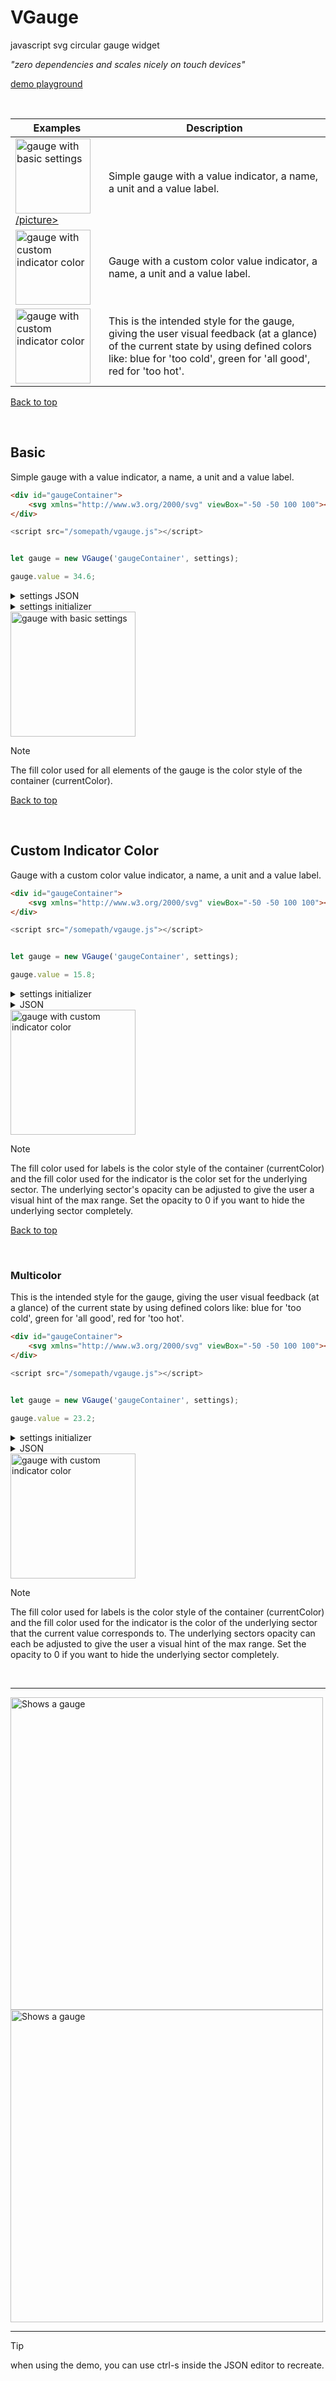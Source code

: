 # <a id="top"></a>
# VGauge

javascript svg circular gauge widget

_"zero dependencies and scales nicely on touch devices"_


[demo playground](https://a-j-bauer.github.io/VGauge/)

&nbsp;


| Examples | Description
| ----------- | ----------- |
| [<picture><source media="(prefers-color-scheme: dark)" srcset="images/basic_dark.svg"><source media="(prefers-color-scheme: light)" srcset="images/basic_light.svg"><img alt="gauge with basic settings" height="120">/picture>](#basic) | Simple gauge with a value indicator, a name, a unit and a value label. |
| [<picture><source media="(prefers-color-scheme: dark)" srcset="images/custom_indicator_color_dark.svg"><source media="(prefers-color-scheme: light)" srcset="images/custom_indicator_color_light.svg"><img alt="gauge with custom indicator color" height="120"></picture>](#custom-indicator-color) | Gauge with a custom color value indicator, a name, a unit and a value label. |
| [<picture><source media="(prefers-color-scheme: dark)" srcset="images/multi_dark.svg"><source media="(prefers-color-scheme: light)" srcset="images/multi_light.svg"><img alt="gauge with custom indicator color" height="120"></picture>](#multi-color) | This is the intended style for the gauge, giving the user visual feedback (at a glance) of the current state by using defined colors like: blue for 'too cold', green for 'all good', red for 'too hot'. |

<a id="basic"></a> [Back to top](#top)

&nbsp;

## Basic

Simple gauge with a value indicator, a name, a unit and a value label.

```html
<div id="gaugeContainer">
    <svg xmlns="http://www.w3.org/2000/svg" viewBox="-50 -50 100 100"></svg>
</div>
```

```javascript
<script src="/somepath/vgauge.js"></script>
```

```javascript

let gauge = new VGauge('gaugeContainer', settings);

gauge.value = 34.6;

```

<details>
<summary>settings JSON</summary>

  ```javascript
   {
    "name": "Room 1",
    "unit": "°C",
    "min": -20,
    "max": 50,
    "startAngle": 90,
    "sweepAngle": 260,
    "cluster": {
        "innerRadius": 30,
        "outerRadius": 40,
        "sectors": [            
            {
                "fill": "#ffc107",
                "opacity": 0.01,
                "sweepTo": 50
            }
        ]
    },
    "indicator": {
        "innerRadius": 32,
        "outerRadius": 40
    },
    "tweek": {
        "fontFamily": "",
        "backgroundColor": "",
        "name": {
            "x": 0,
            "y": -10,
            "fill": "",
            "fontSize": "7px"
        },
        "unit": {
            "x": 2,
            "y": 39,
            "fill": "",
            "fontSize": "11px"
        },
        "value": {
            "x": 40,
            "y": 20,
            "fill": "",
            "fontSize": "1rem",
            "decimals": 1
        }
    }
}
```
</details>

<details>
<summary>settings initializer</summary>

  ```javascript
const settings = {
    name: 'Room 1',
    unit: '°C',
    min: -20,
    max: 50,
    startAngle: 90,
    sweepAngle: 260,
    indicator:
    {
        innerRadius: 32,
        outerRadius: 40
    },
    tweek:
    {
        fontFamily: '',
        backgroundColor: '',
        name:
        {
            x: 0,
            y: -10,
            fill: '',
            fontSize: '7px'
        },
        unit:
        {
            x: 2,
            y: 39,
            fill: '',
            fontSize: '11px'
        },
        value:
        {
            x: 40,
            y: 20,
            fill: '',
            fontSize: '1rem',
            decimals: 1
        }
    }
};
```
</details>

<picture>
  <source media="(prefers-color-scheme: dark)" srcset="images/basic_dark.svg">
  <source media="(prefers-color-scheme: light)" srcset="images/basic_light.svg">
  <img alt="gauge with basic settings" height="200">  
</picture>

> [!NOTE]
> The fill color used for all elements of the gauge is the color style of the container (currentColor).

<!-- ####################################################################################################################### -->

<a id="custom-indicator-color"></a> [Back to top](#top)

&nbsp;

## Custom Indicator Color

Gauge with a custom color value indicator, a name, a unit and a value label.

```html
<div id="gaugeContainer">
    <svg xmlns="http://www.w3.org/2000/svg" viewBox="-50 -50 100 100"></svg>
</div>
```

```javascript
<script src="/somepath/vgauge.js"></script>
```
```javascript

let gauge = new VGauge('gaugeContainer', settings);

gauge.value = 15.8;

```

<details>
<summary>settings initializer</summary>

```javascript

const settings = {
    {
    "name": "Room 1",
    "unit": "°C",
    "min": -20,
    "max": 50,
    "startAngle": 90,
    "sweepAngle": 260,
    "cluster": {
        "innerRadius": 30,
        "outerRadius": 40,
        "sectors": [
            {
                "fill": "#ffc107",
                "opacity": 0.01,
                "sweepTo": 50
            }
        ]
    },
    "indicator": {
        "innerRadius": 32,
        "outerRadius": 40
    },
    "tweek": {
        "fontFamily": "",
        "backgroundColor": "",
        "name": {
            "x": 0,
            "y": -10,
            "fill": "",
            "fontSize": "7px"
        },
        "unit": {
            "x": 2,
            "y": 39,
            "fill": "",
            "fontSize": "11px"
        },
        "value": {
            "x": 40,
            "y": 20,
            "fill": "",
            "fontSize": "1rem",
            "decimals": 1
        }
    }
}
};
```
</details>

<details>

<summary>JSON</summary>

```javascript
   {
    name: 'Room 1',
    unit: '°C',
    min: -20,
    max: 50,
    startAngle: 90,
    sweepAngle: 260,
    cluster:
    {
        innerRadius: 30,
        outerRadius: 40,
        sectors: [
            {
                fill: '#ffc107',
                opacity: 0.01,
                sweepTo: 50
            }
        ]
    },
    indicator:
    {
        innerRadius: 32,
        outerRadius: 40
    },
    tweek:
    {
        fontFamily: '',
        backgroundColor: '',
        name:
        {
            x: 0,
            y: -10,
            fill: '',
            fontSize: '7px'
        },
        unit:
        {
            x: 2,
            y: 39,
            fill: '',
            fontSize: '11px'
        },
        value:
        {
            x: 40,
            y: 20,
            fill: '',
            fontSize: '1rem',
            decimals: 1
        }
    }
}
```

</details>

<picture>
  <source media="(prefers-color-scheme: dark)" srcset="images/custom_indicator_color_dark.svg">
  <source media="(prefers-color-scheme: light)" srcset="images/custom_indicator_color_light.svg">
  <img alt="gauge with custom indicator color" height="200">  
</picture>

> [!NOTE]
> The fill color used for labels is the color style of the container (currentColor) and the fill color used for the indicator is the color set for the underlying sector.
> The underlying sector's opacity can be adjusted to give the user a visual hint of the max range. Set the opacity to 0 if you want to hide the underlying sector completely.

<!-- ####################################################################################################################### -->

<a id="multi-color"></a> [Back to top](#top)

&nbsp;

### Multicolor

This is the intended style for the gauge, giving the user visual feedback (at a glance) of the current state by using defined colors like: blue for 'too cold', green for 'all good', red for 'too hot'.

```html
<div id="gaugeContainer">
    <svg xmlns="http://www.w3.org/2000/svg" viewBox="-50 -50 100 100"></svg>
</div>
```

```javascript
<script src="/somepath/vgauge.js"></script>
```
```javascript

let gauge = new VGauge('gaugeContainer', settings);

gauge.value = 23.2;

```

<details>
<summary>settings initializer</summary>

```javascript

const settings = {
    name: 'Room 1',
    unit: '°C',
    min: -20,
    max: 50,
    startAngle: 90,
    sweepAngle: 260,
    cluster:
    {
        innerRadius: 30,
        outerRadius: 40,
        sectors: [
            {
                fill: '#0d6efd',
                opacity: 0.1,
                sweepTo: 20
            },
            {
                fill: '#198754',
                opacity: 0.1,
                sweepTo: 30
            },
            {
                fill: '#dc3545',
                opacity: 0.1,
                sweepTo: 50
            }
        ]
    },
    indicator:
    {
        innerRadius: 32,
        outerRadius: 40
    },
    tweek:
    {
        fontFamily: '',
        backgroundColor: '',
        name:
        {
            x: 0,
            y: -10,
            fill: '',
            fontSize: '7px'
        },
        unit:
        {
            x: 2,
            y: 39,
            fill: '',
            fontSize: '11px'
        },
        value:
        {
            x: 40,
            y: 20,
            fill: '',
            fontSize: '1rem',
            decimals: 1
        }
    }
};
```
</details>

<details>

<summary>JSON</summary>

```javascript
   {
    "name": "Room 1",
    "unit": "°C",
    "min": -20,
    "max": 50,
    "startAngle": 90,
    "sweepAngle": 260,
    "cluster": {
        "innerRadius": 30,
        "outerRadius": 40,
        "sectors": [
            {
                "fill": "#0d6efd",
                "opacity": 0.1,
                "sweepTo": 20
            },
            {
                "fill": "#198754",
                "opacity": 0.1,
                "sweepTo": 30
            },
            {
                "fill": "#dc3545",
                "opacity": 0.1,
                "sweepTo": 50
            }
        ]
    },
    "indicator": {
        "innerRadius": 32,
        "outerRadius": 40
    },
    "tweek": {
        "fontFamily": "",
        "backgroundColor": "",
        "name": {
            "x": 0,
            "y": -10,
            "fill": "",
            "fontSize": "7px"
        },
        "unit": {
            "x": 2,
            "y": 39,
            "fill": "",
            "fontSize": "11px"
        },
        "value": {
            "x": 40,
            "y": 20,
            "fill": "",
            "fontSize": "1rem",
            "decimals": 1
        }
    }
}
```

</details>

<picture>
  <source media="(prefers-color-scheme: dark)" srcset="images/multi_dark.svg">
  <source media="(prefers-color-scheme: light)" srcset="images/multi_light.svg">
  <img alt="gauge with custom indicator color" height="200">  
</picture>

> [!NOTE]
> The fill color used for labels is the color style of the container (currentColor) and the fill color used for the indicator is the color of the underlying sector that the current value corresponds to.
> The underlying sectors opacity can each be adjusted to give the user a visual hint of the max range. Set the opacity to 0 if you want to hide the underlying sector completely.

&nbsp;

***

<picture>
  <source media="(prefers-color-scheme: dark)" srcset="images/names1_dark.svg">
  <source media="(prefers-color-scheme: dark)" srcset="images/name_defs_light.svg">
  <img alt="Shows a gauge" width="500">  
</picture>

<picture>
  <source media="(prefers-color-scheme: dark)" srcset="images/names2_dark.svg">
  <source media="(prefers-color-scheme: dark)" srcset="images/names2_light.svg">
  <img alt="Shows a gauge" width="500">  
</picture>

***

> [!TIP]
> when using the demo, you can use ctrl-s inside the JSON editor to recreate.
   
